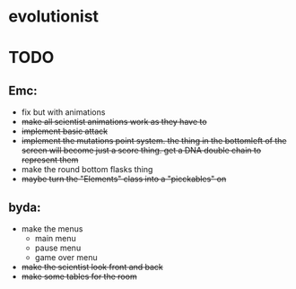 # evolutionist



# TODO 
## Emc:
- fix but with animations
- ~~make all scientist animations work as they have to~~
- ~~implement basic attack~~
- ~~implement the mutations point system. the thing in the bottomleft of the screen will become just a score thing. get a DNA double chain to represent them~~
- make the round bottom flasks thing
- ~~maybe turn the "Elements" class into a "picckables" on~~

## byda:
- make the menus
  - main menu
  - pause menu
  - game over menu
- ~~make the scientist look front and back~~
- ~~make some tables for the room~~
